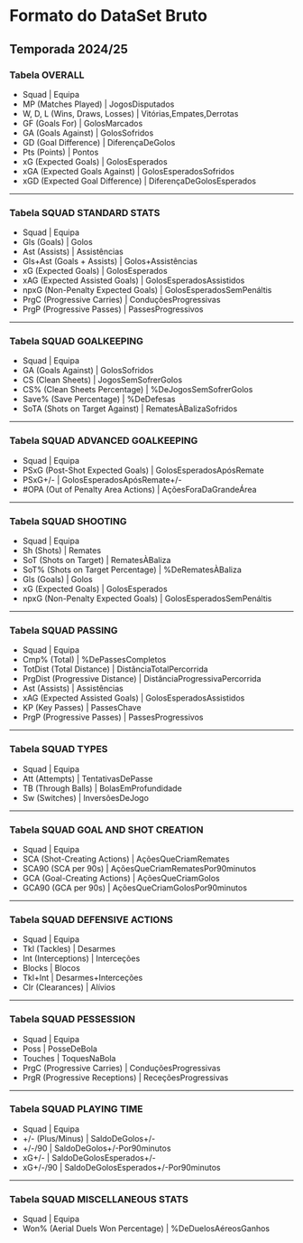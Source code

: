 # Formato do DataSet Bruto

## Temporada 2024/25

### Tabela OVERALL
- Squad | Equipa
- MP (Matches Played) | JogosDisputados
- W, D, L (Wins, Draws, Losses) | Vitórias,Empates,Derrotas
- GF (Goals For) | GolosMarcados
- GA (Goals Against) | GolosSofridos
- GD (Goal Difference) | DiferençaDeGolos
- Pts (Points) | Pontos
- xG (Expected Goals) | GolosEsperados
- xGA (Expected Goals Against) | GolosEsperadosSofridos
- xGD (Expected Goal Difference) | DiferençaDeGolosEsperados

---

### Tabela SQUAD STANDARD STATS
- Squad | Equipa
- Gls (Goals) | Golos
- Ast (Assists) | Assistências
- Gls+Ast (Goals + Assists) | Golos+Assistências
- xG (Expected Goals) | GolosEsperados
- xAG (Expected Assisted Goals) | GolosEsperadosAssistidos
- npxG (Non-Penalty Expected Goals) | GolosEsperadosSemPenáltis
- PrgC (Progressive Carries) | ConduçõesProgressivas
- PrgP (Progressive Passes) | PassesProgressivos

---

### Tabela SQUAD GOALKEEPING
- Squad | Equipa
- GA (Goals Against) | GolosSofridos
- CS (Clean Sheets) | JogosSemSofrerGolos
- CS% (Clean Sheets Percentage) | %DeJogosSemSofrerGolos
- Save% (Save Percentage) | %DeDefesas
- SoTA (Shots on Target Against) | RematesÀBalizaSofridos

---

### Tabela SQUAD ADVANCED GOALKEEPING
- Squad | Equipa
- PSxG (Post-Shot Expected Goals) | GolosEsperadosApósRemate
- PSxG+/- | GolosEsperadosApósRemate+/-
- #OPA (Out of Penalty Area Actions) | AçõesForaDaGrandeÁrea

---

### Tabela SQUAD SHOOTING
- Squad | Equipa
- Sh (Shots) | Remates
- SoT (Shots on Target) | RematesÀBaliza
- SoT% (Shots on Target Percentage) | %DeRematesÀBaliza
- Gls (Goals) | Golos
- xG (Expected Goals) | GolosEsperados
- npxG (Non-Penalty Expected Goals) | GolosEsperadosSemPenáltis

---

### Tabela SQUAD PASSING
- Squad | Equipa
- Cmp% (Total) | %DePassesCompletos
- TotDist (Total Distance) | DistânciaTotalPercorrida
- PrgDist (Progressive Distance) | DistânciaProgressivaPercorrida
- Ast (Assists) | Assistências
- xAG (Expected Assisted Goals) | GolosEsperadosAssistidos
- KP (Key Passes) | PassesChave
- PrgP (Progressive Passes) | PassesProgressivos

---

### Tabela SQUAD TYPES
- Squad | Equipa
- Att (Attempts) | TentativasDePasse
- TB (Through Balls) | BolasEmProfundidade
- Sw (Switches) | InversõesDeJogo

---

### Tabela SQUAD GOAL AND SHOT CREATION
- Squad | Equipa
- SCA (Shot-Creating Actions) | AçõesQueCriamRemates
- SCA90 (SCA per 90s) | AçõesQueCriamRematesPor90minutos
- GCA (Goal-Creating Actions) | AçõesQueCriamGolos
- GCA90 (GCA per 90s) | AçõesQueCriamGolosPor90minutos

---

### Tabela SQUAD DEFENSIVE ACTIONS
- Squad | Equipa
- Tkl (Tackles) | Desarmes
- Int (Interceptions) | Interceções
- Blocks | Blocos
- Tkl+Int | Desarmes+Interceções
- Clr (Clearances) | Alívios

---

### Tabela SQUAD PESSESSION
- Squad | Equipa
- Poss | PosseDeBola
- Touches | ToquesNaBola
- PrgC (Progressive Carries) | ConduçõesProgressivas
- PrgR (Progressive Receptions) | ReceçõesProgressivas

---

### Tabela SQUAD PLAYING TIME
- Squad | Equipa
- +/- (Plus/Minus) | SaldoDeGolos+/-
- +/-/90 | SaldoDeGolos+/-Por90minutos
- xG+/- | SaldoDeGolosEsperados+/-
- xG+/-/90 | SaldoDeGolosEsperados+/-Por90minutos

---

### Tabela SQUAD MISCELLANEOUS STATS
- Squad | Equipa
- Won% (Aerial Duels Won Percentage) | %DeDuelosAéreosGanhos






























